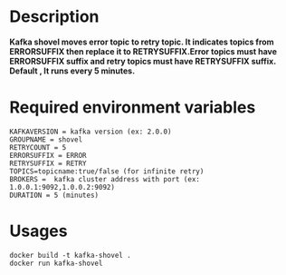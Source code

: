# Description
**Kafka shovel moves error topic to retry topic. It indicates topics from ERRORSUFFIX then replace it to RETRYSUFFIX.Error topics must have ERRORSUFFIX suffix and retry topics must have RETRYSUFFIX suffix. Default , It runs every 5 minutes.**

# Required environment variables
	KAFKAVERSION = kafka version (ex: 2.0.0)
 	GROUPNAME = shovel
 	RETRYCOUNT = 5
	ERRORSUFFIX = ERROR
	RETRYSUFFIX = RETRY
	TOPICS=topicname:true/false (for infinite retry)
	BROKERS =  kafka cluster address with port (ex: 1.0.0.1:9092,1.0.0.2:9092)
	DURATION = 5 (minutes)

# Usages
    docker build -t kafka-shovel .
    docker run kafka-shovel
    
